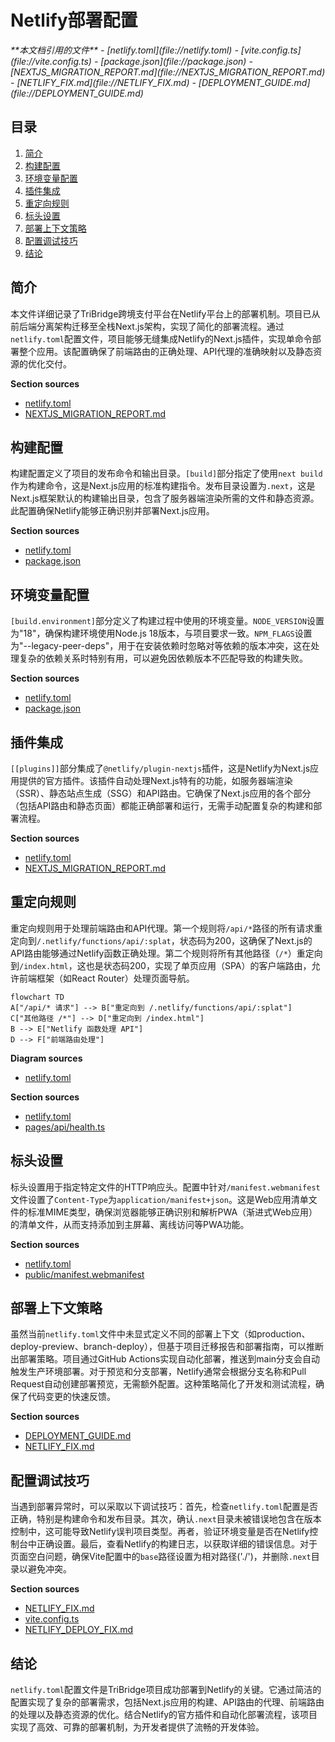 # Netlify部署配置

<cite>
**本文档引用的文件**   
- [netlify.toml](file://netlify.toml)
- [vite.config.ts](file://vite.config.ts)
- [package.json](file://package.json)
- [NEXTJS_MIGRATION_REPORT.md](file://NEXTJS_MIGRATION_REPORT.md)
- [NETLIFY_FIX.md](file://NETLIFY_FIX.md)
- [DEPLOYMENT_GUIDE.md](file://DEPLOYMENT_GUIDE.md)
</cite>

## 目录
1. [简介](#简介)
2. [构建配置](#构建配置)
3. [环境变量配置](#环境变量配置)
4. [插件集成](#插件集成)
5. [重定向规则](#重定向规则)
6. [标头设置](#标头设置)
7. [部署上下文策略](#部署上下文策略)
8. [配置调试技巧](#配置调试技巧)
9. [结论](#结论)

## 简介
本文件详细记录了TriBridge跨境支付平台在Netlify平台上的部署机制。项目已从前后端分离架构迁移至全栈Next.js架构，实现了简化的部署流程。通过`netlify.toml`配置文件，项目能够无缝集成Netlify的Next.js插件，实现单命令部署整个应用。该配置确保了前端路由的正确处理、API代理的准确映射以及静态资源的优化交付。

**Section sources**
- [netlify.toml](file://netlify.toml#L1-L24)
- [NEXTJS_MIGRATION_REPORT.md](file://NEXTJS_MIGRATION_REPORT.md#L1-L133)

## 构建配置
构建配置定义了项目的发布命令和输出目录。`[build]`部分指定了使用`next build`作为构建命令，这是Next.js应用的标准构建指令。发布目录设置为`.next`，这是Next.js框架默认的构建输出目录，包含了服务器端渲染所需的文件和静态资源。此配置确保Netlify能够正确识别并部署Next.js应用。

**Section sources**
- [netlify.toml](file://netlify.toml#L1-L5)
- [package.json](file://package.json#L10-L11)

## 环境变量配置
`[build.environment]`部分定义了构建过程中使用的环境变量。`NODE_VERSION`设置为"18"，确保构建环境使用Node.js 18版本，与项目要求一致。`NPM_FLAGS`设置为"--legacy-peer-deps"，用于在安装依赖时忽略对等依赖的版本冲突，这在处理复杂的依赖关系时特别有用，可以避免因依赖版本不匹配导致的构建失败。

**Section sources**
- [netlify.toml](file://netlify.toml#L7-L9)
- [package.json](file://package.json#L116-L117)

## 插件集成
`[[plugins]]`部分集成了`@netlify/plugin-nextjs`插件，这是Netlify为Next.js应用提供的官方插件。该插件自动处理Next.js特有的功能，如服务器端渲染（SSR）、静态站点生成（SSG）和API路由。它确保了Next.js应用的各个部分（包括API路由和静态页面）都能正确部署和运行，无需手动配置复杂的构建和部署流程。

**Section sources**
- [netlify.toml](file://netlify.toml#L11-L13)
- [NEXTJS_MIGRATION_REPORT.md](file://NEXTJS_MIGRATION_REPORT.md#L45-L106)

## 重定向规则
重定向规则用于处理前端路由和API代理。第一个规则将`/api/*`路径的所有请求重定向到`/.netlify/functions/api/:splat`，状态码为200，这确保了Next.js的API路由能够通过Netlify函数正确处理。第二个规则将所有其他路径（`/*`）重定向到`/index.html`，这也是状态码200，实现了单页应用（SPA）的客户端路由，允许前端框架（如React Router）处理页面导航。

```mermaid
flowchart TD
A["/api/* 请求"] --> B["重定向到 /.netlify/functions/api/:splat"]
C["其他路径 /*"] --> D["重定向到 /index.html"]
B --> E["Netlify 函数处理 API"]
D --> F["前端路由处理"]
```

**Diagram sources**
- [netlify.toml](file://netlify.toml#L15-L20)

**Section sources**
- [netlify.toml](file://netlify.toml#L15-L20)
- [pages/api/health.ts](file://pages/api/health.ts)

## 标头设置
标头设置用于指定特定文件的HTTP响应头。配置中针对`/manifest.webmanifest`文件设置了`Content-Type`为`application/manifest+json`。这是Web应用清单文件的标准MIME类型，确保浏览器能够正确识别和解析PWA（渐进式Web应用）的清单文件，从而支持添加到主屏幕、离线访问等PWA功能。

**Section sources**
- [netlify.toml](file://netlify.toml#L22-L24)
- [public/manifest.webmanifest](file://public/manifest.webmanifest)

## 部署上下文策略
虽然当前`netlify.toml`文件中未显式定义不同的部署上下文（如production、deploy-preview、branch-deploy），但基于项目迁移报告和部署指南，可以推断出部署策略。项目通过GitHub Actions实现自动化部署，推送到main分支会自动触发生产环境部署。对于预览和分支部署，Netlify通常会根据分支名称和Pull Request自动创建部署预览，无需额外配置。这种策略简化了开发和测试流程，确保了代码变更的快速反馈。

**Section sources**
- [DEPLOYMENT_GUIDE.md](file://DEPLOYMENT_GUIDE.md#L1-L190)
- [NETLIFY_FIX.md](file://NETLIFY_FIX.md#L1-L8)

## 配置调试技巧
当遇到部署异常时，可以采取以下调试技巧：首先，检查`netlify.toml`配置是否正确，特别是构建命令和发布目录。其次，确认`.next`目录未被错误地包含在版本控制中，这可能导致Netlify误判项目类型。再者，验证环境变量是否在Netlify控制台中正确设置。最后，查看Netlify的构建日志，以获取详细的错误信息。对于页面空白问题，确保Vite配置中的`base`路径设置为相对路径('./')，并删除`.next`目录以避免冲突。

**Section sources**
- [NETLIFY_FIX.md](file://NETLIFY_FIX.md#L1-L8)
- [vite.config.ts](file://vite.config.ts#L1-L31)
- [NETLIFY_DEPLOY_FIX.md](file://NETLIFY_DEPLOY_FIX.md#L1-L9)

## 结论
`netlify.toml`配置文件是TriBridge项目成功部署到Netlify的关键。它通过简洁的配置实现了复杂的部署需求，包括Next.js应用的构建、API路由的代理、前端路由的处理以及静态资源的优化。结合Netlify的官方插件和自动化部署流程，该项目实现了高效、可靠的部署机制，为开发者提供了流畅的开发体验。